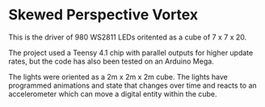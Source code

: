 # Skewed Perspective Vortex

This is the driver of 980 WS2811 LEDs oritented as a cube of 7 x 7 x 20.

The project used a Teensy 4.1 chip with parallel outputs for higher update rates, but the code has also been tested on an Arduino Mega.

The lights were oriented as a 2m x 2m x 2m cube.
The lights have programmed animations and state that changes over time and reacts to an accelerometer which can move a digital entity within the cube.
